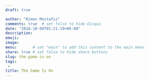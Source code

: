 ```yaml
---
draft: true

author: "Rimon Mostafiz"
comments: true	# set false to hide Disqus
date: "2018-10-04T01:21:19+06:00"
description:
emoji:
image: 
menu: 		# set "main" to add this content to the main menu
share: true	# set false to hide share buttons
slug: the-game-is-on
tags:
 -
title: The Game Is On
---
```

